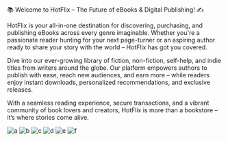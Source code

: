 📚 Welcome to HotFlix – The Future of eBooks & Digital Publishing! ✍️

HotFlix is your all-in-one destination for discovering, purchasing, and publishing eBooks across every genre imaginable. Whether you're a passionate reader hunting for your next page-turner or an aspiring author ready to share your story with the world – HotFlix has got you covered.

Dive into our ever-growing library of fiction, non-fiction, self-help, and indie titles from writers around the globe. Our platform empowers authors to publish with ease, reach new audiences, and earn more – while readers enjoy instant downloads, personalized recommendations, and exclusive releases.

With a seamless reading experience, secure transactions, and a vibrant community of book lovers and creators, HotFlix is more than a bookstore – it’s where stories come alive.




![a](https://github.com/user-attachments/assets/eefa4f1e-1329-423e-a0a0-5eca9b476a33)
![b](https://github.com/user-attachments/assets/56f55da6-9951-4848-8b4a-cab0d51f9806)
![c](https://github.com/user-attachments/assets/1a3651f2-7819-4d46-890c-a9ff1ebfd743)
![d](https://github.com/user-attachments/assets/1714ae3e-42dc-4816-b589-d49a8ebb8f3e)
![e](https://github.com/user-attachments/assets/c828e01c-01c8-489d-89c5-b979eb732fb0)
![f](https://github.com/user-attachments/assets/c462adea-ec4c-48ed-a498-907732cb0006)
